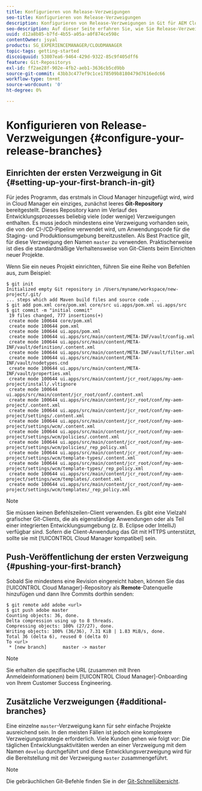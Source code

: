 ```yaml
---
title: Konfigurieren von Release-Verzweigungen
seo-title: Konfigurieren von Release-Verzweigungen
description: Konfigurieren von Release-Verzweigungen in Git für AEM Cloud Manager
seo-description: Auf dieser Seite erfahren Sie, wie Sie Release-Verzweigungen in Git konfigurieren.
uuid: d12a8b85-b7fd-4b55-a05a-a0f874ce598c
contentOwner: jsyal
products: SG_EXPERIENCEMANAGER/CLOUDMANAGER
topic-tags: getting-started
discoiquuid: 53807ea6-9464-429d-9322-85c9f405dff6
feature: Git-Repositorys
exl-id: ff2ae28f-902e-4fb2-aeb1-3636cb5cd9bb
source-git-commit: 43bb3c477ef9c1ce178509b8180479d7616edc66
workflow-type: tm+mt
source-wordcount: '0'
ht-degree: 0%

---
```


# Konfigurieren von Release-Verzweigungen {#configure-your-release-branches}

## Einrichten der ersten Verzweigung in Git {#setting-up-your-first-branch-in-git}

Für jedes Programm, das erstmals in Cloud Manager hinzugefügt wird, wird in Cloud Manager ein einziges, zunächst leeres **Git-Repository** bereitgestellt. Dieses Repository kann im Verlauf des Entwicklungsprozesses beliebig viele (oder wenige) Verzweigungen enthalten. Es muss jedoch mindestens eine Verzweigung vorhanden sein, die von der CI-/CD-Pipeline verwendet wird, um Anwendungscode für die Staging- und Produktionsumgebung bereitzustellen. Als Best Practice gilt, für diese Verzweigung den Namen `master` zu verwenden. Praktischerweise ist dies die standardmäßige Verhaltensweise von Git-Clients beim Einrichten neuer Projekte.

Wenn Sie ein neues Projekt einrichten, führen Sie eine Reihe von Befehlen aus, zum Beispiel:

```shell
$ git init
Initialized empty Git repository in /Users/myname/workspace/new-project/.git/
... steps which add Maven build files and source code ...
$ git add pom.xml core/pom.xml core/src ui.apps/pom.xml ui.apps/src
$ git commit -m "initial commit"
 19 files changed, 777 insertions(+)
 create mode 100644 core/pom.xml
 create mode 100644 pom.xml
 create mode 100644 ui.apps/pom.xml
 create mode 100644 ui.apps/src/main/content/META-INF/vault/config.xml
 create mode 100644 ui.apps/src/main/content/META-INF/vault/definition/.content.xml
 create mode 100644 ui.apps/src/main/content/META-INF/vault/filter.xml
 create mode 100644 ui.apps/src/main/content/META-INF/vault/nodetypes.cnd
 create mode 100644 ui.apps/src/main/content/META-INF/vault/properties.xml
 create mode 100644 ui.apps/src/main/content/jcr_root/apps/my-aem-project/install/.vltignore
 create mode 100644 ui.apps/src/main/content/jcr_root/conf/.content.xml
 create mode 100644 ui.apps/src/main/content/jcr_root/conf/my-aem-project/.content.xml
 create mode 100644 ui.apps/src/main/content/jcr_root/conf/my-aem-project/settings/.content.xml
 create mode 100644 ui.apps/src/main/content/jcr_root/conf/my-aem-project/settings/wcm/.content.xml
 create mode 100644 ui.apps/src/main/content/jcr_root/conf/my-aem-project/settings/wcm/policies/.content.xml
 create mode 100644 ui.apps/src/main/content/jcr_root/conf/my-aem-project/settings/wcm/policies/_rep_policy.xml
 create mode 100644 ui.apps/src/main/content/jcr_root/conf/my-aem-project/settings/wcm/template-types/.content.xml
 create mode 100644 ui.apps/src/main/content/jcr_root/conf/my-aem-project/settings/wcm/template-types/_rep_policy.xml
 create mode 100644 ui.apps/src/main/content/jcr_root/conf/my-aem-project/settings/wcm/templates/.content.xml
 create mode 100644 ui.apps/src/main/content/jcr_root/conf/my-aem-project/settings/wcm/templates/_rep_policy.xml
```

>[!NOTE]
>
>Sie müssen keinen Befehlszeilen-Client verwenden. Es gibt eine Vielzahl grafischer Git-Clients, die als eigenständige Anwendungen oder als Teil einer integrierten Entwicklungsumgebung (z. B. Eclipse oder IntelliJ) verfügbar sind. Sofern die Client-Anwendung das Git mit HTTPS unterstützt, sollte sie mit [!UICONTROL Cloud Manager kompatibel] sein.

## Push-Veröffentlichung der ersten Verzweigung {#pushing-your-first-branch}

Sobald Sie mindestens eine Revision eingereicht haben, können Sie das [!UICONTROL Cloud Manager]-Repository als **Remote**-Datenquelle hinzufügen und dann Ihre Commits dorthin senden:

```shell
$ git remote add adobe <url>
$ git push adobe master
Counting objects: 36, done.
Delta compression using up to 8 threads.
Compressing objects: 100% (27/27), done.
Writing objects: 100% (36/36), 7.31 KiB | 1.83 MiB/s, done.
Total 36 (delta 6), reused 0 (delta 0)
To <url>
 * [new branch]      master -> master
```

>[!NOTE]
>
>Sie erhalten die spezifische URL (zusammen mit Ihren Anmeldeinformationen) beim [!UICONTROL Cloud Manager]-Onboarding von Ihrem Customer Success Engineering.

## Zusätzliche Verzweigungen {#additional-branches}

Eine einzelne `master`-Verzweigung kann für sehr einfache Projekte ausreichend sein. In den meisten Fällen ist jedoch eine komplexere Verzweigungsstrategie erforderlich. Viele Kunden gehen wie folgt vor: Die täglichen Entwicklungsaktivitäten werden an einer Verzweigung mit dem Namen `develop` durchgeführt und diese Entwicklungsverzweigung wird für die Bereitstellung mit der Verzweigung `master` zusammengeführt.

>[!NOTE]
>
>Die gebräuchlichen Git-Befehle finden Sie in der [Git-Schnellübersicht](https://github.github.com/training-kit/downloads/github-git-cheat-sheet).
